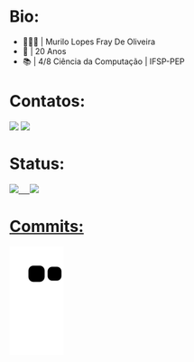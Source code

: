 <h1>Bio:</h1>

- 🧔🏻‍♂️ | Murilo Lopes Fray De Oliveira
- 📅 | 20 Anos
- 📚 | 4/8 Ciência da Computação | IFSP-PEP

<h1>Contatos:</h1>
 <div> 
  <a href = "mailto:murilofray01@gmail.com"><img src="https://img.shields.io/badge/Gmail-D14836?style=for-the-badge&logo=gmail&logoColor=white" target="_blank"></a>
  <a href="https://www.linkedin.com/in/murilo-lopes-419991196/" target="_blank"><img src="https://img.shields.io/badge/-LinkedIn-%230077B5?style=for-the-badge&logo=linkedin&logoColor=white" target="_blank"></a> 
  </div>
  
<h1>Status:</h1>
 <div>
  <a href="https://github.com/MuriloFray">
  <img height="180em" src="https://github-readme-stats.vercel.app/api?username=MuriloFray&show_icons=true&theme=cobalt&include_all_commits=true&count_private=true"/>
  &nbsp &nbsp
  <img height="120em" src="https://github-readme-stats.vercel.app/api/top-langs/?username=MuriloFray&layout=compact&langs_count=7&theme=cobalt"/>
</div>
  
 <h1>Commits:</h1>
 
   ![Snake animation](https://github.com/MuriloFray/MuriloFray/blob/output/github-contribution-grid-snake.svg)
 
 

 
